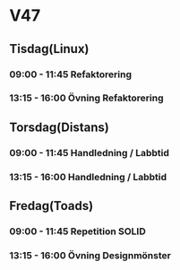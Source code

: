 # V47
## Tisdag(Linux)
### 09:00 - 11:45 Refaktorering
### 13:15 - 16:00 Övning Refaktorering

## Torsdag(Distans)
### 09:00 - 11:45 Handledning / Labbtid
### 13:15 - 16:00 Handledning / Labbtid

## Fredag(Toads)
### 09:00 - 11:45 Repetition SOLID
### 13:15 - 16:00 Övning Designmönster
